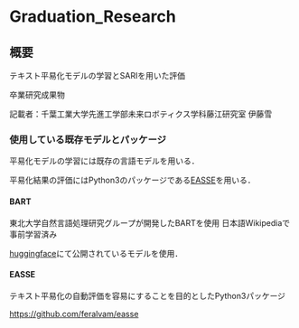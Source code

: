 # Graduation_Research

##  概要

テキスト平易化モデルの学習とSARIを用いた評価

卒業研究成果物

記載者：千葉工業大学先進工学部未来ロボティクス学科藤江研究室 伊藤雪

### 使用している既存モデルとパッケージ
平易化モデルの学習には既存の言語モデルを用いる．

平易化結果の評価にはPython3のパッケージである[EASSE](https://github.com/feralvam/easse)を用いる．

#### BART
東北大学自然言語処理研究グループが開発したBARTを使用
日本語Wikipediaで事前学習済み

[huggingface](https://huggingface.co/tohoku-nlp/bert-base-japanese-whole-word-masking)にて公開されているモデルを使用．

#### EASSE
テキスト平易化の自動評価を容易にすることを目的としたPython3パッケージ

https://github.com/feralvam/easse

